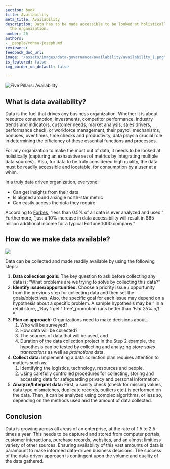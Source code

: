 ```yaml
---
section: book
title: Availability
meta_title: Availability
description: Data has to be made accessible to be looked at holistically throughout
  the organization.
number: 20
authors:
- _people/rohan-joseph.md
reviewers: 
feedback_doc_url: 
image: "/assets/images/data-governance/availability/availability_1.png"
is_featured: false
img_border_on_default: false

---
```

![Five Pillars: Availability](/assets/images/data-governance/availability/availability_1.png)

## What is data availability?

Data is the fuel that drives any business organization. Whether it is about resource consumption, investments, competitor performance, industry trends and indicators, customer needs, market analysis, sales drivers, performance check, or workforce management, their payroll mechanisms, bonuses, over times, time checks and productivity, data plays a crucial role in determining the efficiency of these essential functions and processes.

For any organization to make the most out of data, it needs to be looked at holistically (capturing an exhaustive set of metrics by integrating multiple data sources) . Also, for data to be truly considered high quality, the data must be readily accessible and locatable, for consumption by a user at a whim.

In a truly data driven organization, everyone:

* Can get insights from their data
* Is aligned around a single north-star metric
* Can easily access the data they require

According to [Forbes](https://www.forbes.com/sites/larrymyler/2017/07/11/better-data-quality-equals-higher-marketing-roi/#73d469c07b68), “less than 0.5% of all data is ever analyzed and used.” Furthermore, “just a 10% increase in data accessibility will result in $65 million additional income for a typical Fortune 1000 company.”

## How do we make data available?

![](/assets/images/data-governance/availability/availability_2.png)

Data can be collected and made readily available by using the following steps:


1. **Data collection goals:** The key question to ask before collecting any data is: “What problems are we trying to solve by collecting this data?”
2. **Identify issues/opportunities:** Choose a priority issue / opportunity from the previous step for collecting data and then set the goals/objectives. Also, the specific goal for each issue may depend on a hypothesis about a specific problem. A sample hypothesis may be “ In a retail store, _‘Buy 1 get 1 free’_promotion runs better than _‘Flat 25% off’_ “.
3. **Plan an approach:** Organizations need to make decisions about...
    1. Who will be surveyed?
    2. How data will be collected?
    3. The sources of data that will be used, and
    4. Duration of the data collection project
    In the Step 2 example, the hypothesis can be tested by collecting and analyzing _store sales transactions_ as well as _promotions_ data.
4. **Collect data:** Implementing a data collection plan requires attention to matters such as:
    1. Identifying the logistics, technology, resources and people.
    2. Using carefully controlled procedures for collecting, storing and accessing data for safeguarding privacy and personal information.
5. **Analyze/Interpret data:** First, a sanity check (check for missing values, data type mismatches, duplicate records, outliers etc.) is performed on the data. Then, it can be analyzed using complex algorithms, or less so, depending on the methods used and the amount of data collected.

## Conclusion

Data is growing across all areas of an enterprise, at the rate of 1.5 to 2.5 times a year. This needs to be captured and stored from computer portals, customer interactions, purchase records, websites, and an almost limitless variety of other sources. Ensuring availability of this vast amounts of data is paramount to make informed data-driven business decisions. The success of the data-driven approach is contingent upon the volume and quality of the data gathered.